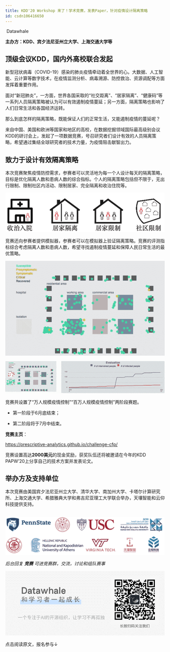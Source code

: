 ```yaml
---
title: KDD'20 Workshop 来了！学术竞赛，发表Paper，针对疫情设计隔离策略
id: csdn106416650
---
```


 Datawhale 

**主办方：KDD、宾夕法尼亚州立大学、上海交通大学等**

## 顶级会议KDD，国内外高校联合发起

新型冠状病毒（COVID-19）感染的肺炎疫情牵动着全世界的心。大数据、人工智能、云计算等数字技术，在疫情监测分析、病毒溯源、防控救治、资源调配等方面发挥着重要作用。

面对“新冠肺炎”，一方面，世界各国采取的“社交距离”、“居家隔离”、“健康码”等一系列人员隔离策略被认为可以有效遏制疫情蔓延；另一方面，隔离策略也影响了人们日常生活和各国经济运转。

那么到底怎样的隔离策略，既能保证人们的正常生活，又能遏制疫情的蔓延呢？

来自中国、美国和欧洲等国家和地区的高校，在数据挖掘领域国际最高级别会议KDD的研讨会上，发起了一项数据竞赛，号召研究者们设计有效的人员隔离策略，希望通过集结全球研究者的技术力量，为疫情阻击献智出力。

## 致力于设计有效隔离策略

本次竞赛聚焦疫情防控需求，参赛者可以灵活地为每一个人设计每天的隔离策略，目标是优化隔离人数和患病人数的综合指标。个人的隔离策略包括但不限于，无出行限制、限制社区内活动、限制居家、完全隔离和收治住院等。   

![](../img/a97ee34cdfa94b67b338039b4dd69cd2.png)

竞赛还向参赛者提供模拟器，参赛者可以在模拟器上验证隔离策略。竞赛的评测指标综合考虑隔离人数和患病人数，希望寻找遏制疫情蔓延和保障人民日常生活的最优策略。

![](../img/a559dcb6422ba4543e726c9586ff874b.png)

![](../img/c8a3f4b8bce3a4a7c7d2c852478870c6.png)

竞赛共设置了“万人规模疫情控制”“百万人规模疫情控制”两阶段赛题。

*   第一阶段于6月底结束；

*   第二阶段将于7月中结束。

**竞赛主页**：

https://prescriptive-analytics.github.io/challenge-cfp/

竞赛设置高达**2000美元**的现金奖励，获奖队伍还将被邀请在今年的KDD PAPW’20上分享自己的技术方案并发表论文。

## 举办方及支持单位

本次竞赛由美国宾夕法尼亚州立大学、清华大学、南加州大学、卡塔尔计算研究所、上海交通大学、希腊雅典大学和弗吉尼亚理工大学联合举办，天壤智能和云仰科技提供支持。

       ![](../img/44bbd1a16ed37acdb8124fa141041927.png)

*后台回复* ***竞赛*** *可进竞赛群，交流，讨论和组队赛事*

![](../img/ac1260bd6d55ebcd4401293b8b1ef5ff.png)

点击阅读原文，报名参与↓
